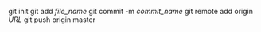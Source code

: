 git init
git add _file_name_
git commit -m _commit_name_
git remote add origin _URL_
git push origin master
